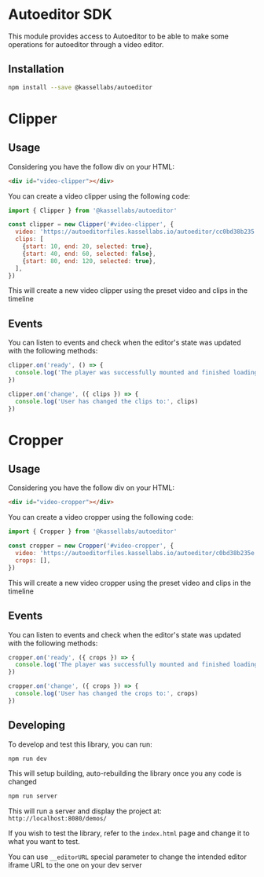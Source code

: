 # Autoeditor SDK

This module provides access to Autoeditor to be able to make some
operations for autoeditor through a video editor.

## Installation

```bash
npm install --save @kassellabs/autoeditor
```

# Clipper

## Usage

Considering you have the follow div on your HTML:

```html
<div id="video-clipper"></div>
```

You can create a video clipper using the following code:

```javascript
import { Clipper } from '@kassellabs/autoeditor'

const clipper = new Clipper('#video-clipper', {
  video: 'https://autoeditorfiles.kassellabs.io/autoeditor/cc0bd38b235.mp4',
  clips: [
    {start: 10, end: 20, selected: true},
    {start: 40, end: 60, selected: false},
    {start: 80, end: 120, selected: true},
  ],
})
```

This will create a new video clipper using the preset video and clips in the timeline

## Events

You can listen to events and check when the editor's state was updated with the
following methods:

```javascript
clipper.on('ready', () => {
  console.log('The player was successfully mounted and finished loading')
})

clipper.on('change', ({ clips }) => {
  console.log('User has changed the clips to:', clips)
})
```

# Cropper

## Usage

Considering you have the follow div on your HTML:

```html
<div id="video-cropper"></div>
```

You can create a video cropper using the following code:

```javascript
import { Cropper } from '@kassellabs/autoeditor'

const cropper = new Cropper('#video-cropper', {
  video: 'https://autoeditorfiles.kassellabs.io/autoeditor/c0bd38b235e.mp4',
  crops: [],
})
```

This will create a new video cropper using the preset video and clips in the timeline

## Events

You can listen to events and check when the editor's state was updated with the
following methods:

```javascript
cropper.on('ready', ({ crops }) => {
  console.log('The player was successfully mounted and finished loading, the default crops are:', crops)
})

cropper.on('change', ({ crops }) => {
  console.log('User has changed the crops to:', crops)
})
```

## Developing

To develop and test this library, you can run:

```bash
npm run dev
```

This will setup building, auto-rebuilding the library once you any code is changed

```bash
npm run server
```

This will run a server and display the project at: `http://localhost:8080/demos/`

If you wish to test the library, refer to the `index.html` page and change it
to what you want to test.

You can use `__editorURL` special parameter to change the intended editor
iframe URL to the one on your dev server
